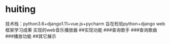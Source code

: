 # huiting
技术栈：python3.6+django1.11+vue.js+pycharm
旨在检验python+django web框架学习成果
实现的web音乐播放器
##实现功能
###查询歌手
###查询歌曲
###播放功能
##其它展示
